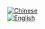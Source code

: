 [![Chinese](https://img.shields.io/badge/README_CN.md-中文-%23ff0000.svg)](./README/README_CN.md)  
[![English](https://img.shields.io/badge/README_EN.md-English-%230000ff.svg)](./README/README_EN.md)
